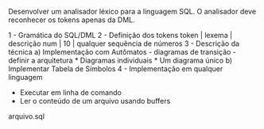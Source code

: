 Desenvolver um analisador léxico para a linguagem SQL.
O analisador deve reconhecer os tokens apenas da DML.

1 - Gramática do SQL/DML
2 - Definição dos tokens
   token | lexema | descrição
    num  |  10    | qualquer sequência de números
3 - Descrição da técnica
   a) Implementação com Autômatos
      - diagramas de transição
      - definir a arquitetura
         * Diagramas individuais
         * Um diagrama único
    b) Implementar Tabela de Símbolos
4 - Implementação em qualquer linguagem
   - Executar em linha de comando
   - Ler o conteúdo de um arquivo usando buffers

arquivo.sql
